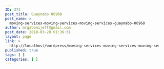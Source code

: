 ```yaml
---
ID: 373
post_title: Guaynabo 00968
post_name: >
  moving-services-moving-services-moving-services-guaynabo-00968
author: mrgabonijeff@gmail.com
post_date: 2018-03-28 01:36:31
layout: page
link: >
  http://localhost/wordpress/moving-services-moving-services-moving-services-guaynabo-00968/
published: true
tags: [ ]
categories: [ ]
---
```

